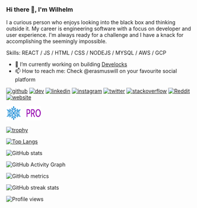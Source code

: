 ### Hi there 👋, I'm Wilhelm

I a curious person who enjoys looking into the black box and thinking outside it. My career is engineering software with a focus on developer and user experience. I'm always ready for a challenge and I have a knack for accomplishing the seemingly impossible.


Skills: REACT / JS / HTML / CSS / NODEJS / MYSQL / AWS / GCP

- 🔭 I’m currently working on building [Develocks](https://develocks.dev/) 
- 📫 How to reach me: Check @erasmuswill on your favourite social platform 


[<img src='https://cdn.jsdelivr.net/npm/simple-icons@3.0.1/icons/github.svg' alt='github' height='40'>](https://github.com/erasmuswill)  [<img src='https://cdn.jsdelivr.net/npm/simple-icons@3.0.1/icons/dev-dot-to.svg' alt='dev' height='40'>](https://dev.to/erasmuswill)  [<img src='https://cdn.jsdelivr.net/npm/simple-icons@3.0.1/icons/linkedin.svg' alt='linkedin' height='40'>](https://www.linkedin.com/in/erasmuswill/)  [<img src='https://cdn.jsdelivr.net/npm/simple-icons@3.0.1/icons/instagram.svg' alt='instagram' height='40'>](https://www.instagram.com/iamwilhelmiii/)  [<img src='https://cdn.jsdelivr.net/npm/simple-icons@3.0.1/icons/twitter.svg' alt='twitter' height='40'>](https://twitter.com/erasmuswill)  [<img src='https://cdn.jsdelivr.net/npm/simple-icons@3.0.1/icons/stackoverflow.svg' alt='stackoverflow' height='40'>](https://stackoverflow.com/users/2807183)  [<img src='https://cdn.jsdelivr.net/npm/simple-icons@3.0.1/icons/reddit.svg' alt='Reddit' height='40'>](https://www.reddit.com/user/erasmuswill)  [<img src='https://cdn.jsdelivr.net/npm/simple-icons@3.0.1/icons/icloud.svg' alt='website' height='40'>](https://erasmuswill.dev/)  

<a href='https://archiveprogram.github.com/'><img src='https://raw.githubusercontent.com/acervenky/animated-github-badges/master/assets/acbadge.gif' width='40' height='40'></a> <a href='https://github.com/pricing'><img src='https://raw.githubusercontent.com/acervenky/animated-github-badges/master/assets/pro.gif' width='40' height='40'></a> 

[![trophy](https://github-profile-trophy.vercel.app/?username=erasmuswill)](https://github.com/ryo-ma/github-profile-trophy)

[![Top Langs](https://github-readme-stats.vercel.app/api/top-langs/?username=erasmuswill)](https://github.com/anuraghazra/github-readme-stats)

![GitHub stats](https://github-readme-stats.vercel.app/api?username=erasmuswill&show_icons=true&count_private=true)  

![GitHub Activity Graph](https://activity-graph.herokuapp.com/graph?username=erasmuswill)  

![GitHub metrics](https://metrics.lecoq.io/erasmuswill)  

![GitHub streak stats](https://github-readme-streak-stats.herokuapp.com/?user=erasmuswill)  

![Profile views](https://gpvc.arturio.dev/erasmuswill)  
